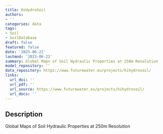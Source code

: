 ```yaml
---
title: HiHydroSoil
authors:
- ''
categories: data
tags:
- Soil
- SoilDatabase
draft: false
featured: false
date: '2023-06-21'
lastmod: '2023-06-21'
summary: Global Maps of Soil Hydraulic Properties at 250m Resolution
model_repository: ''
data_repository: https://www.futurewater.eu/projects/hihydrosoil/
links:
  url_doi: ''
  url_pdf: ''
  url_source: https://www.futurewater.eu/projects/hihydrosoil/
  url_docs: ''
---
```


## Description

Global Maps of Soil Hydraulic Properties at 250m Resolution

